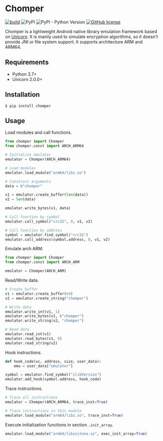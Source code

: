# Chomper

[![build](https://github.com/sh4w1/chomper/actions/workflows/tests.yml/badge.svg)](https://github.com/sh4w1/chomper/actions/workflows/tests.yml)
![PyPI](https://img.shields.io/pypi/v/chomper)
![PyPI - Python Version](https://img.shields.io/pypi/pyversions/chomper)
[![GitHub license](https://img.shields.io/github/license/sh4w1/chomper)](https://github.com/sh4w1/chomper/blob/main/LICENSE)

Chomper is a lightweight Android native library emulation framework based on [Unicorn](https://github.com/unicorn-engine/unicorn). It is mainly used to simulate encryption algorithms, so it doesn't provide JNI or file system support. It supports architecture ARM and ARM64.

## Requirements

- Python 3.7+
- Unicorn 2.0.0+

## Installation

```
$ pip install chomper
```

## Usage

Load modules and call functions.

```python
from chomper import Chomper
from chomper.const import ARCH_ARM64

# Initialize emulator
emulator = Chomper(ARCH_ARM64)

# Load modules
emulator.load_module("arm64/libz.so")

# Construct arguments
data = b"chomper"

v1 = emulator.create_buffer(len(data))
v2 = len(data)

emulator.write_bytes(v1, data)

# Call function by symbol
emulator.call_symbol("crc32", 0, v1, v2)

# Call function by address
symbol = emulator.find_symbol("crc32")
emulator.call_address(symbol.address, 0, v1, v2)
```

Emulate arch ARM.

```python
from chomper import Chomper
from chomper.const import ARCH_ARM

emulator = Chomper(ARCH_ARM)
```

Read/Write data.

```python
# Create buffer
v1 = emulator.create_buffer(64)
v2 = emulator.create_string("chomper")

# Write data
emulator.write_int(v1, 1)
emulator.write_bytes(v1, b"chomper")
emulator.write_string(v2, "chomper")

# Read data
emulator.read_int(v1)
emulator.read_bytes(v1, 8)
emulator.read_string(v2)
```

Hook instructions.

```python
def hook_code(uc, address, size, user_data):
    emu = user_data["emulator"]

symbol = emulator.find_symbol("zlibVersion")
emulator.add_hook(symbol.address, hook_code)
```

Trace instructions.

```python
# Trace all instructions
emulator = Chomper(ARCH_ARM64, trace_inst=True)

# Trace instructions in this module
emulator.load_module("arm64/libz.so", trace_inst=True)
```

Execute initialization functions in section `.init_array`.

```python
emulator.load_module("arm64/libszstone.so", exec_init_array=True)
```
